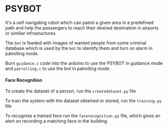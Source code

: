 # PSYBOT
It's a self navigating robot which can patrol a given area in a predefined path and help the passengers to reach their desired destination in airports or similiar infrastuctures.

The `bot` is feeded with images of wanted people from some criminal database which is used by the `bot` to identify them and turn on alarm in patrolling mode.

Burn `guidance.c` code into the arduino to use the PSYBOT in guidance mode and `patrolling.c` to use the bot in patrolling mode.

#### Face Recognition 
To create the dataset of a person, run the `createdataset.py` file

To train the system with the dataset obtained or stored, run the `training.py` file

To recognise a trained face run the `facerecognition.py` file, which gives an alert on recording a matching face in the building.
